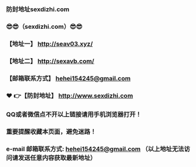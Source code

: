 ### 防封地址sexdizhi.com
### :sunglasses::sunglasses:（sexdizhi.com）:sunglasses::sunglasses:
### 【地址一】  http://seav03.xyz/
### 【地址二】  http://sexavb.com/
### 【邮箱联系方式】  hehei154245@gmail.com
### :heart: :point_right:【防封地址】  http://www.sexdizhi.com
### QQ或者微信点不开以上链接请用手机浏览器打开！
### 重要提醒收藏本页面，避免迷路！
### e-mail 邮箱联系方式: hehei154245@gmail.com （以上地址无法访问请发送任意内容获取最新地址）
